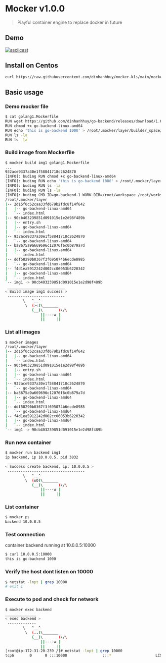 # Mocker v1.0.0
> Playful container engine to replace docker in future
## Demo
[![asciicast](https://asciinema.org/a/uUOjoz0e0oFdWdzFbljZfUATn.svg)](https://asciinema.org/a/uUOjoz0e0oFdWdzFbljZfUATn)
## Install on Centos
```bash
curl https://raw.githubusercontent.com/dinhanhhuy/mocker-k1s/main/mocker/install.sh | bash
```

## Basic usage
### Demo mocker file
```bash
$ cat golang1.Mockerfile
RUN wget https://github.com/dinhanhhuy/go-backend/releases/download/1.0.0/go-backend-linux-amd64
RUN chmod +x go-backend-linux-amd64
RUN echo 'this is go-backend 1000' > /root/.mocker/layer/builder_space/index.html
RUN ls -la
RUN ls -la
```

### Build image from Mockerfile
```bash
$ mocker build img1 golang1.Mockerfile
...
932ace9337a30e1f58841718c2624870
[INFO]: buding RUN chmod +x go-backend-linux-amd64
[INFO]: buding RUN echo 'this is go-backend 1000' > /root/.mocker/layer/builder_space/index.html
[INFO]: buding RUN ls -la
[INFO]: buding RUN ls -la
[INFO]: buding CMD ID=go-backend-1 WORK_DIR=/root/workspace /root/workspace/go-backend-linux-amd64
/root/.mocker/layer
|-- 2d15f0c52caa33fd679b2fdc8f14f642
|   |-- go-backend-linux-amd64
|   `-- index.html
|-- 90cb403239851d091015e1e2d98f489b
|   |-- entry.sh
|   |-- go-backend-linux-amd64
|   `-- index.html
|-- 932ace9337a30e1f58841718c2624870
|   `-- go-backend-linux-amd64
|-- ba8675a9a669696c12076f6c0b879a7d
|   |-- go-backend-linux-amd64
|   `-- index.html
|-- ddf58290b0367f3f695074b6ecde8985
|   `-- go-backend-linux-amd64
|-- f4d1ea5912242d002cc06053b6220342
|   |-- go-backend-linux-amd64
|   `-- index.html
`-- img1 -> 90cb403239851d091015e1e2d98f489b
 __________________________
< Build image img1 success >
 --------------------------
        \   ^__^
         \  (><)\_______
            (__)\       )\/\
                ||----w |
                ||     ||
```
### List all images
```bash
$ mocker images
/root/.mocker/layer
|-- 2d15f0c52caa33fd679b2fdc8f14f642
|   |-- go-backend-linux-amd64
|   `-- index.html
|-- 90cb403239851d091015e1e2d98f489b
|   |-- entry.sh
|   |-- go-backend-linux-amd64
|   `-- index.html
|-- 932ace9337a30e1f58841718c2624870
|   `-- go-backend-linux-amd64
|-- ba8675a9a669696c12076f6c0b879a7d
|   |-- go-backend-linux-amd64
|   `-- index.html
|-- ddf58290b0367f3f695074b6ecde8985
|   `-- go-backend-linux-amd64
|-- f4d1ea5912242d002cc06053b6220342
|   |-- go-backend-linux-amd64
|   `-- index.html
`-- img1 -> 90cb403239851d091015e1e2d98f489b
```
### Run new container
```bash
$ mocker run backend img1
ip backend, ip 10.0.0.5, pid 3832
 ___________________________________
< Success create backend, ip: 10.0.0.5 >
 -----------------------------------
        \   ^__^
         \  (oO)\_______
            (__)\       )\/\
                ||----w |
                ||     ||
```

### List container
```bash
$ mocker ps
backend 10.0.0.5
```

### Test connection
container backend running at 10.0.0.5:10000
```bash
$ curl 10.0.0.5:10000
this is go-backend 1000
```

### Verify the host dont listen on 10000
```bash
$ netstat -lnpt | grep 10000
# exit 1
```
### Execute to pod and check for network
```bash
$ mocker exec backend
______________
< exec backend >
 -------------
        \   ^__^
         \  (..)\_______
            (__)\       )\/\
                ||----w |
                ||     ||
[root@ip-172-31-20-239 /]# netstat -lnpt | grep 10000
tcp6       0      0 :::10000                :::*                    LISTEN      5/go-backend-linux-
```
